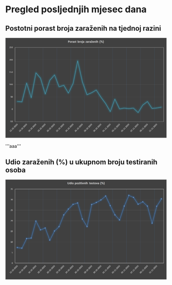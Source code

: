# Pregled posljednjih mjesec dana ###

## Postotni porast broja zaraženih na tjednoj razini

![image](/grafovi/1211_zarazeni.png)

'''aaa'''

## Udio zaraženih (%) u ukupnom broju testiranih osoba

![image](/grafovi/1211_testovi.png)
